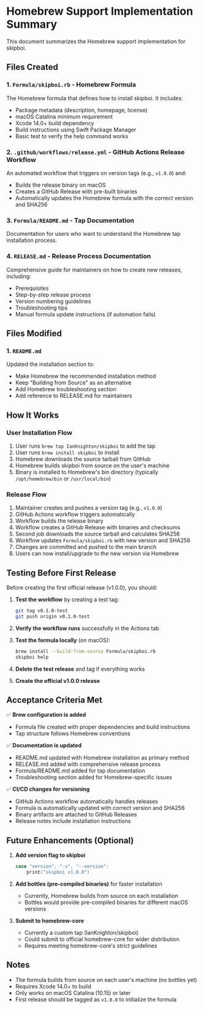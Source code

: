 # Homebrew Support Implementation Summary

This document summarizes the Homebrew support implementation for skipboi.

## Files Created

### 1. `Formula/skipboi.rb` - Homebrew Formula
The Homebrew formula that defines how to install skipboi. It includes:
- Package metadata (description, homepage, license)
- macOS Catalina minimum requirement
- Xcode 14.0+ build dependency
- Build instructions using Swift Package Manager
- Basic test to verify the help command works

### 2. `.github/workflows/release.yml` - GitHub Actions Release Workflow
An automated workflow that triggers on version tags (e.g., `v1.0.0`) and:
- Builds the release binary on macOS
- Creates a GitHub Release with pre-built binaries
- Automatically updates the Homebrew formula with the correct version and SHA256

### 3. `Formula/README.md` - Tap Documentation
Documentation for users who want to understand the Homebrew tap installation process.

### 4. `RELEASE.md` - Release Process Documentation
Comprehensive guide for maintainers on how to create new releases, including:
- Prerequisites
- Step-by-step release process
- Version numbering guidelines
- Troubleshooting tips
- Manual formula update instructions (if automation fails)

## Files Modified

### 1. `README.md`
Updated the installation section to:
- Make Homebrew the recommended installation method
- Keep "Building from Source" as an alternative
- Add Homebrew troubleshooting section
- Add reference to RELEASE.md for maintainers

## How It Works

### User Installation Flow
1. User runs `brew tap IanKnighton/skipboi` to add the tap
2. User runs `brew install skipboi` to install
3. Homebrew downloads the source tarball from GitHub
4. Homebrew builds skipboi from source on the user's machine
5. Binary is installed to Homebrew's bin directory (typically `/opt/homebrew/bin` or `/usr/local/bin`)

### Release Flow
1. Maintainer creates and pushes a version tag (e.g., `v1.0.0`)
2. GitHub Actions workflow triggers automatically
3. Workflow builds the release binary
4. Workflow creates a GitHub Release with binaries and checksums
5. Second job downloads the source tarball and calculates SHA256
6. Workflow updates `Formula/skipboi.rb` with new version and SHA256
7. Changes are committed and pushed to the main branch
8. Users can now install/upgrade to the new version via Homebrew

## Testing Before First Release

Before creating the first official release (v1.0.0), you should:

1. **Test the workflow** by creating a test tag:
   ```bash
   git tag v0.1.0-test
   git push origin v0.1.0-test
   ```

2. **Verify the workflow runs** successfully in the Actions tab

3. **Test the formula locally** (on macOS):
   ```bash
   brew install --build-from-source Formula/skipboi.rb
   skipboi help
   ```

4. **Delete the test release** and tag if everything works

5. **Create the official v1.0.0 release**

## Acceptance Criteria Met

✅ **Brew configuration is added**
- Formula file created with proper dependencies and build instructions
- Tap structure follows Homebrew conventions

✅ **Documentation is updated**
- README.md updated with Homebrew installation as primary method
- RELEASE.md added with comprehensive release process
- Formula/README.md added for tap documentation
- Troubleshooting section added for Homebrew-specific issues

✅ **CI/CD changes for versioning**
- GitHub Actions workflow automatically handles releases
- Formula is automatically updated with correct version and SHA256
- Binary artifacts are attached to GitHub Releases
- Release notes include installation instructions

## Future Enhancements (Optional)

1. **Add version flag to skipboi**
   ```swift
   case "version", "-v", "--version":
       print("skipboi v1.0.0")
   ```

2. **Add bottles (pre-compiled binaries)** for faster installation
   - Currently, Homebrew builds from source on each installation
   - Bottles would provide pre-compiled binaries for different macOS versions

3. **Submit to homebrew-core**
   - Currently a custom tap (IanKnighton/skipboi)
   - Could submit to official homebrew-core for wider distribution
   - Requires meeting homebrew-core's strict guidelines

## Notes

- The formula builds from source on each user's machine (no bottles yet)
- Requires Xcode 14.0+ to build
- Only works on macOS Catalina (10.15) or later
- First release should be tagged as `v1.0.0` to initialize the formula
